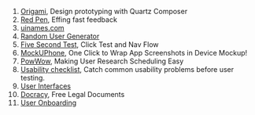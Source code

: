 1. [Origami](http://facebook.github.io/origami/), Design prototyping with Quartz Composer
1. [Red Pen](https://redpen.io), Effing fast feedback
1. [uinames.com](http://uinames.com/)
1. [Random User Generator](http://randomuser.me/)
1. [Five Second Test](https://usabilityhub.com/), Click Test and Nav Flow
1. [MockUPhone](http://mockuphone.com/), One Click to Wrap App Screenshots in Device Mockup!
1. [PowWow](http://powwowapp.net/), Making User Research Scheduling Easy
1. [Usability checklist](http://userium.com/), Catch common usability problems before user testing.
1. [User Interfaces](http://uifaces.com/)
1. [Docracy](http://www.docracy.com/), Free Legal Documents
1. [User Onboarding](http://useronboard.com)
